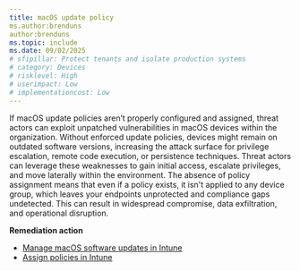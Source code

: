 ```yaml
---
title: macOS update policy
ms.author:brenduns
author:brenduns
ms.topic: include
ms.date: 09/02/2025
# sfipillar: Protect tenants and isolate production systems
# category: Devices
# risklevel: High
# userimpact: Low
# implementationcost: Low
---
```

If macOS update policies aren’t properly configured and assigned, threat actors can exploit unpatched vulnerabilities in macOS devices within the organization. Without enforced update policies, devices might remain on outdated software versions, increasing the attack surface for privilege escalation, remote code execution, or persistence techniques. Threat actors can leverage these weaknesses to gain initial access, escalate privileges, and move laterally within the environment. The absence of policy assignment means that even if a policy exists, it isn't applied to any device group, which leaves your endpoints unprotected and compliance gaps undetected. This can result in widespread compromise, data exfiltration, and operational disruption.

**Remediation action**

- [Manage macOS software updates in Intune](/intune/intune-service/protect/software-updates-macos)
- [Assign policies in Intune](/intune/intune-service/configuration/device-profile-assign)